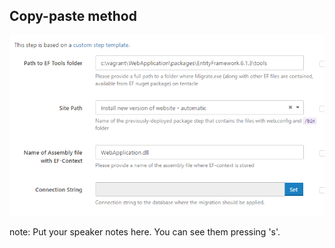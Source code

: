 ## Copy-paste method

![](/resources/img/update-database-task.png) 


note:
    Put your speaker notes here.
    You can see them pressing 's'.
